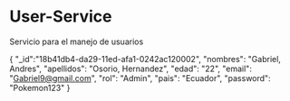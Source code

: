 # User-Service
Servicio para el manejo de usuarios

{
  "_id":"18b41db4-da29-11ed-afa1-0242ac120002",
  "nombres": "Gabriel, Andres",
  "apellidos": "Osorio, Hernandez",
  "edad": "22",
  "email": "Gabriel9@gmail.com",
  "rol": "Admin",
  "pais": "Ecuador",
  "password": "Pokemon123"
}